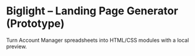 # Biglight – Landing Page Generator (Prototype)

Turn Account Manager spreadsheets into HTML/CSS modules with a local preview.
